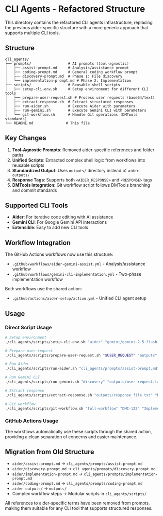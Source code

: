 # CLI Agents - Refactored Structure

This directory contains the refactored CLI agents infrastructure, replacing the previous aider-specific structure with a more generic approach that supports multiple CLI tools.

## Structure

```
cli_agents/
├── prompts/                 # AI prompts (tool-agnostic)
│   ├── assist-prompt.md     # Analysis/assistance prompt
│   ├── coding-prompt.md     # General coding workflow prompt
│   ├── discovery-prompt.md  # Phase 1: File discovery
│   └── implementation-prompt.md # Phase 2: Implementation
├── scripts/                 # Reusable shell scripts
│   ├── setup-cli-env.sh     # Setup environment for different CLI tools
│   ├── prepare-user-request.sh # Process user requests (base64/text)
│   ├── extract-response.sh  # Extract structured responses
│   ├── run-aider.sh         # Execute Aider with parameters
│   ├── run-gemini.sh        # Execute Gemini CLI with parameters
│   └── git-workflow.sh      # Handle Git operations (DMTools standards)
└── README.md               # This file
```

## Key Changes

1. **Tool-Agnostic Prompts**: Removed aider-specific references and folder paths
2. **Unified Scripts**: Extracted complex shell logic from workflows into reusable scripts
3. **Standardized Output**: Uses `outputs/` directory instead of `aider-outputs/`
4. **Response Tags**: Supports both `<AIDER_RESPONSE>` and `<RESPONSE>` tags
5. **DMTools Integration**: Git workflow script follows DMTools branching and commit standards

## Supported CLI Tools

- **Aider**: For iterative code editing with AI assistance
- **Gemini CLI**: For Google Gemini API interactions
- **Extensible**: Easy to add new CLI tools

## Workflow Integration

The GitHub Actions workflows now use this structure:
- `.github/workflows/aider-gemini-assist.yml` - Analysis/assistance workflow
- `.github/workflows/gemini-cli-implementation.yml` - Two-phase implementation workflow

Both workflows use the shared action:
- `.github/actions/aider-setup/action.yml` - Unified CLI agent setup

## Usage

### Direct Script Usage

```bash
# Setup environment
./cli_agents/scripts/setup-cli-env.sh "aider" "gemini/gemini-2.5-flash-preview-05-20" "$API_KEY"

# Prepare user request
./cli_agents/scripts/prepare-user-request.sh "$USER_REQUEST" "outputs"

# Run Aider
./cli_agents/scripts/run-aider.sh "cli_agents/prompts/assist-prompt.md" "outputs/user-request.txt" "" "gemini/gemini-2.5-flash-preview-05-20" "1000000" "analysis" "outputs"

# Run Gemini CLI
./cli_agents/scripts/run-gemini.sh "discovery" "outputs/user-request.txt" "gemini-2.5-flash-preview-05-20" "false" "false" "outputs"

# Extract response
./cli_agents/scripts/extract-response.sh "outputs/response_file.txt" "RESPONSE" "0"

# Git workflow
./cli_agents/scripts/git-workflow.sh "full-workflow" "DMC-123" "Implementation message" "PR Title"
```

### GitHub Actions Usage

The workflows automatically use these scripts through the shared action, providing a clean separation of concerns and easier maintenance.

## Migration from Old Structure

- `aider/assist-prompt.md` → `cli_agents/prompts/assist-prompt.md`
- `aider/discovery-prompt.md` → `cli_agents/prompts/discovery-prompt.md`
- `aider/implementation-prompt.md` → `cli_agents/prompts/implementation-prompt.md`
- `aider/coding-prompt.md` → `cli_agents/prompts/coding-prompt.md`
- `aider-outputs/` → `outputs/`
- Complex workflow steps → Modular scripts in `cli_agents/scripts/`

All references to aider-specific terms have been removed from prompts, making them suitable for any CLI tool that supports structured responses.
